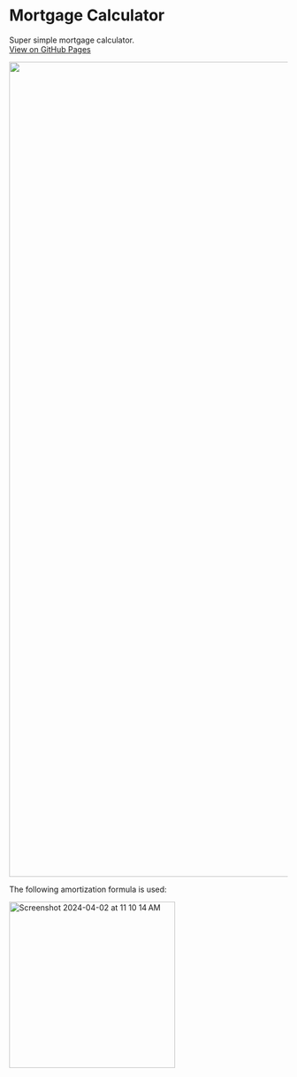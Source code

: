 # Mortgage Calculator

Super simple mortgage calculator.  
[View on GitHub Pages](https://dtgreene.github.io/mortgage-calculator/dist/)

<p align="center">
  <img width="1471" alt="Screenshot 2024-04-02 at 10 47 15 AM" src="https://github.com/dtgreene/mortgage-calculator/assets/24302976/3bfa1e9e-b1f5-40c2-9103-9efc2d27f0cf">
</p>

The following amortization formula is used:
<div>
  <img width="300" alt="Screenshot 2024-04-02 at 11 10 14 AM" src="https://github.com/dtgreene/mortgage-calculator/assets/24302976/12645062-eb31-4c3d-92f4-781e48170317">
</div>
